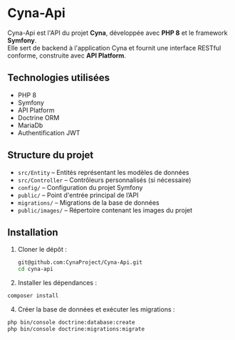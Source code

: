 # Cyna-Api

Cyna-Api est l'API du projet **Cyna**, développée avec **PHP 8** et le framework **Symfony**.  
Elle sert de backend à l'application Cyna et fournit une interface RESTful conforme, construite avec **API Platform**.

## Technologies utilisées

- PHP 8
- Symfony
- API Platform
- Doctrine ORM
- MariaDb
- Authentification JWT

## Structure du projet

- `src/Entity` – Entités représentant les modèles de données
- `src/Controller` – Contrôleurs personnalisés (si nécessaire)
- `config/` – Configuration du projet Symfony
- `public/` – Point d'entrée principal de l’API
- `migrations/` – Migrations de la base de données
- `public/images/` – Répertoire contenant les images du projet

## Installation

1. Cloner le dépôt :
   ```bash
   git@github.com:CynaProject/Cyna-Api.git
   cd cyna-api
   ```

2. Installer les dépendances :
  ```bash
  composer install
  ```

4. Créer la base de données et exécuter les migrations :
  ```bash
  php bin/console doctrine:database:create
  php bin/console doctrine:migrations:migrate
  ```



